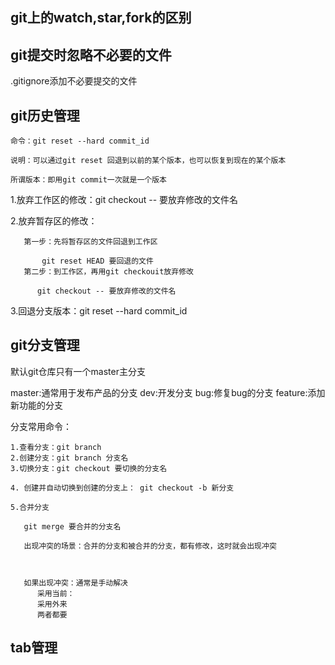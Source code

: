 ## git上的watch,star,fork的区别


## git提交时忽略不必要的文件

   .gitignore添加不必要提交的文件

   

## git历史管理

    命令：git reset --hard commit_id

    说明：可以通过git reset 回退到以前的某个版本，也可以恢复到现在的某个版本

    所谓版本：即用git commit一次就是一个版本

   
   1.放弃工作区的修改：git checkout -- 要放弃修改的文件名

   2.放弃暂存区的修改：

       第一步：先将暂存区的文件回退到工作区

           git reset HEAD 要回退的文件
       第二步：到工作区，再用git checkouit放弃修改
       
          git checkout -- 要放弃修改的文件名
   
   3.回退分支版本：git reset --hard commit_id


## git分支管理

   默认git仓库只有一个master主分支


   master:通常用于发布产品的分支
   dev:开发分支
   bug:修复bug的分支
   feature:添加新功能的分支
   
   分支常用命令：

    1.查看分支：git branch
    2.创建分支：git branch 分支名
    3.切换分支：git checkout 要切换的分支名

    4. 创建并自动切换到创建的分支上： git checkout -b 新分支

    5.合并分支

       git merge 要合并的分支名

       出现冲突的场景：合并的分支和被合并的分支，都有修改，这时就会出现冲突



       如果出现冲突：通常是手动解决
          采用当前：
          采用外来
          两者都要





## tab管理